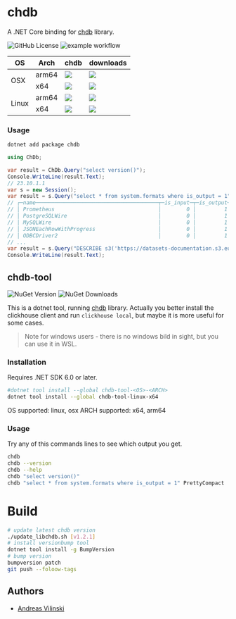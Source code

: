 # chdb

A .NET Core binding for [chdb](https://doc.chdb.io) library.

![GitHub License](https://img.shields.io/github/license/chdb-io/chdb-dotnet)
![example workflow](https://github.com/chdb-io/chdb-dotnet/actions/workflows/dotnet.yml/badge.svg)

<table>
    <thead>
        <tr>
            <th>OS</th>
            <th>Arch</th>
            <th>chdb</th>
            <th>downloads</th>
        </tr>
    </thead>
    <tbody>
        <tr>
            <td rowspan="2">OSX</td>
            <td>arm64</td>
            <td><img src="https://img.shields.io/nuget/vpre/chdb-osx-arm64"></td>
            <td><img src="https://img.shields.io/nuget/dt/chdb-osx-arm64"></td>
        </tr>
        <tr>
            <td>x64</td>
            <td><img src="https://img.shields.io/nuget/vpre/chdb-osx-x64"></td>
            <td><img src="https://img.shields.io/nuget/dt/chdb-osx-x64"></td>
        </tr>
        <tr>
            <td rowspan="2">Linux</td>
            <td>arm64</td>
            <td><img src="https://img.shields.io/nuget/vpre/chdb-linux-arm64"></td>
            <td><img src="https://img.shields.io/nuget/dt/chdb-linux-arm64"></td>
        </tr>
        <tr>
            <td>x64</td>
            <td><img src="https://img.shields.io/nuget/vpre/chdb-linux-x64"></td>
            <td><img src="https://img.shields.io/nuget/dt/chdb-linux-x64"></td>
        </tr>
    </tbody>
</table>

### Usage

```bash
dotnet add package chdb
```

```csharp
using ChDb;

var result = ChDb.Query("select version()");
Console.WriteLine(result.Text);
// 23.10.1.1
var s = new Session();
var result = s.Query("select * from system.formats where is_output = 1", "PrettyCompact");
// ┌─name───────────────────────────────────────┬─is_input─┬─is_output─┬─supports_parallel_parsing─┬─supports_parallel_formatting─┐
// │ Prometheus                                 │        0 │         1 │                         0 │                            0 │
// │ PostgreSQLWire                             │        0 │         1 │                         0 │                            0 │
// │ MySQLWire                                  │        0 │         1 │                         0 │                            0 │
// │ JSONEachRowWithProgress                    │        0 │         1 │                         0 │                            0 │
// │ ODBCDriver2                                │        0 │         1 │                         0 │                            0 │
// ...
var result = s.Query("DESCRIBE s3('https://datasets-documentation.s3.eu-west-3.amazonaws.com/house_parquet/house_0.parquet')");
Console.WriteLine(result.Text);
```

## chdb-tool

![NuGet Version](https://img.shields.io/nuget/vpre/chdb-tool)
![NuGet Downloads](https://img.shields.io/nuget/dt/chdb-tool)

This is a dotnet tool, running [chdb](https://doc.chdb.io) library.
Actually you better install the clickhouse client and run `clickhouse local`, but maybe it is more useful for some cases.

>Note for windows users - there is no windows bild in sight, but you can use it in WSL.

### Installation

Requires .NET SDK 6.0 or later.

```bash
#dotnet tool install --global chdb-tool-<OS>-<ARCH>
dotnet tool install --global chdb-tool-linux-x64
```

OS supported: linux, osx
ARCH supported: x64, arm64

### Usage

Try any of this commands lines to see which output you get.

```bash
chdb
chdb --version
chdb --help
chdb "select version()"
chdb "select * from system.formats where is_output = 1" PrettyCompact
```

# Build

```bash
# update latest chdb version
./update_libchdb.sh [v1.2.1]
# install versionbump tool
dotnet tool install -g BumpVersion
# bump version
bumpversion patch
git push --foloow-tags
```

## Authors

* [Andreas Vilinski](https://github.com/vilinski)
